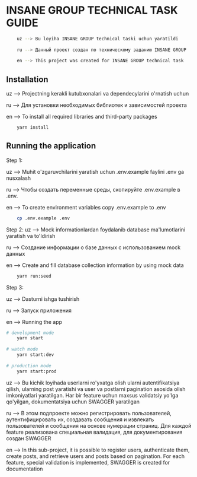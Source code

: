 # INSANE GROUP TECHNICAL TASK GUIDE

```bash
    uz --> Bu loyiha INSANE GROUP technical taski uchun yaratildi
    
    ru --> Данный проект создан по техническому заданию INSANE GROUP
    
    en --> This project was created for INSANE GROUP technical task
```

## Installation

uz --> Projectning kerakli kutubxonalari va dependecylarini o'rnatish uchun

ru --> Для установки необходимых библиотек и зависимостей проекта

en --> To install all required libraries and third-party packages

```bash
    yarn install
```

## Running the application
Step 1:

uz --> Muhit o'zgaruvchilarini yaratish uchun .env.example faylini .env ga nusxalash

ru --> Чтобы создать переменные среды, скопируйте .env.example в .env.

en --> To create environment variables copy .env.example to .env

```bash
    cp .env.example .env
```

Step 2:
uz --> Mock informationlardan foydalanib database ma'lumotlarini yaratish va to'ldirish

ru --> Создание информации о базе данных с использованием mock данных

en --> Create and fill database collection information by using mock data

```bash
    yarn run:seed
```

Step 3:

uz --> Dasturni ishga tushirish

ru --> Запуск приложения

en --> Running the app

```bash
# development mode
    yarn start
  
# watch mode
    yarn start:dev
    
# production mode
    yarn start:prod
```

uz --> Bu kichik loyihada userlarni ro'yxatga olish ularni autentifikatsiya qilish, ularning post yaratishi va user va postlarni pagination asosida olish imkoniyatlari yaratilgan. Har bir feature uchun maxsus validatsiy yo'lga qo'yilgan, dokumentatsiya uchun SWAGGER yaratilgan

ru --> В этом подпроекте можно регистрировать пользователей, аутентифицировать их, создавать сообщения и извлекать пользователей и сообщения на основе нумерации страниц. Для каждой feature реализована специальная валидация, для документирования создан SWAGGER

en --> In this sub-project, it is possible to register users, authenticate them, create posts, and retrieve users and posts based on pagination. For each feature, special validation is implemented, SWAGGER is created for documentation
